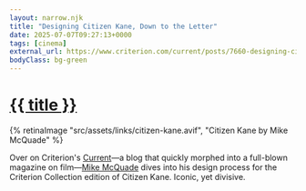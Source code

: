```yaml
---
layout: narrow.njk
title: "Designing Citizen Kane, Down to the Letter"
date: 2025-07-07T09:27:13+0000
tags: [cinema]
external_url: https://www.criterion.com/current/posts/7660-designing-citizen-kane-down-to-the-letter?ref=daniel.pizza
bodyClass: bg-green
---
```

<h1><a href="{{ external_url }}">{{ title }}</a></h1>

{% retinaImage "src/assets/links/citizen-kane.avif", "Citizen Kane by Mike McQuade" %}

Over on Criterion's [Current](https://www.criterion.com/current?ref=daniel.pizza "The Current")—a blog that quickly morphed into a full-blown magazine on film—[Mike McQuade](https://mikemcquade.com/?ref=daniel.pizza "Mike McQuade") dives into his design process for the Criterion Collection edition of Citizen Kane. Iconic, yet divisive.

